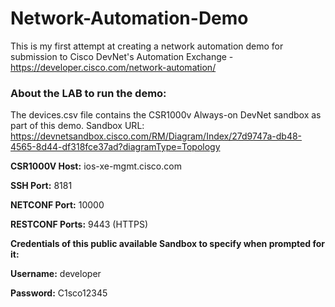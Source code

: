 # Network-Automation-Demo

This is my first attempt at creating a network automation demo for submission to Cisco DevNet's Automation Exchange - https://developer.cisco.com/network-automation/

### **About the LAB to run the demo:**
The devices.csv file contains the CSR1000v Always-on DevNet sandbox as part of this demo.
Sandbox URL: https://devnetsandbox.cisco.com/RM/Diagram/Index/27d9747a-db48-4565-8d44-df318fce37ad?diagramType=Topology

**CSR1000V Host:** ios-xe-mgmt.cisco.com

**SSH Port:** 8181

**NETCONF Port:** 10000

**RESTCONF Ports:** 9443 (HTTPS)

**Credentials of this public available Sandbox to specify when prompted for it:**

**Username:** developer

**Password:** C1sco12345

